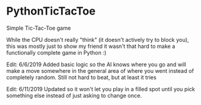 # PythonTicTacToe
Simple Tic-Tac-Toe game

While the CPU doesn't really "think" (it doesn't actively try to block you), this was mostly just to show my friend
it wasn't that hard to make a functionally complete game in Python :)

Edit: 6/6/2019
Added basic logic so the AI knows where you go and will make a move somewhere in the general area of where you went instead of completely random. Still not hard to beat, but at least it tries

Edit: 6/11/2019
Updated so it won't let you play in a filled spot until you pick something else instead of just asking to change once.
